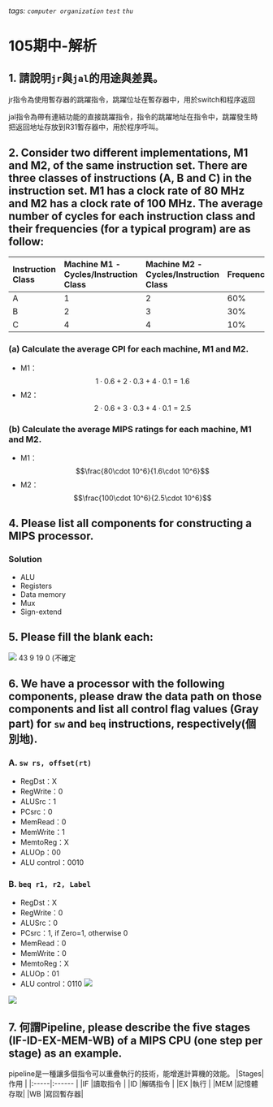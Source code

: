 ###### tags: `computer organization` `test` `thu`
# 105期中-解析
## 1. 請說明`jr`與`jal`的用途與差異。
jr指令為使用暫存器的跳躍指令，跳躍位址在暫存器中，用於switch和程序返回

jal指令為帶有連結功能的直接跳躍指令，指令的跳躍地址在指令中，跳躍發生時把返回地址存放到R31暫存器中，用於程序呼叫。
## 2. Consider two different implementations, M1 and M2, of the same instruction set. There are three classes of instructions (A, B and C) in the instruction set. M1 has a clock rate of 80 MHz and M2 has a clock rate of 100 MHz. The average number of cycles for each instruction class and their frequencies (for a typical program) are as follow:

|Instruction Class|Machine M1 - Cycles/Instruction Class | Machine M2 - Cycles/Instruction Class | Frequency |
|:----------------|:---------|:----------|:---------|
|A                |1        |2        |60%            |
|B                | 2        |3            |30%        |
|C                | 4        |4            |10%        |


### (a) Calculate the average CPI for each machine, M1 and M2.

- M1：$$1\cdot0.6+2\cdot0.3+4\cdot0.1=1.6$$
- M2：$$2\cdot0.6+3\cdot0.3+4\cdot0.1=2.5$$

### (b) Calculate the average MIPS ratings for each machine, M1 and M2.

- M1：$$\frac{80\cdot 10^6}{1.6\cdot 10^6}$$
- M2：$$\frac{100\cdot 10^6}{2.5\cdot 10^6}$$


## 4. Please list all components for constructing a MIPS processor.
### Solution
- ALU
- Registers
- Data memory
- Mux
- Sign-extend

## 5. Please fill the blank each:
![](https://i.imgur.com/FF0zadl.png)
43 9 19 0 (不確定

## 6. We have a processor with the following components, please draw the data path on those components and list all control flag values (Gray part) for `sw` and `beq` instructions, respectively(個別地).
### A. `sw rs, offset(rt)`
- RegDst：X
- RegWrite：0
- ALUSrc：1
- PCsrc：0
- MemRead：0
- MemWrite：1
- MemtoReg：X
- ALUOp：00
- ALU control：0010

### B. `beq r1, r2, Label`
- RegDst：X
- RegWrite：0
- ALUSrc：0
- PCsrc：1, if Zero=1, otherwise 0
- MemRead：0
- MemWrite：0
- MemtoReg：X
- ALUOp：01
- ALU control：0110
![](https://i.imgur.com/kDaSc7w.png)

![](https://i.imgur.com/zF1lP60.png)
## 7. 何謂Pipeline, please describe the five stages (IF-ID-EX-MEM-WB) of a MIPS CPU (one step per stage) as an example.
pipeline是一種讓多個指令可以重疊執行的技術，能增進計算機的效能。
|Stages|作用     |
|:-----|:------ |
|IF    |讀取指令  |
|ID    |解碼指令  |
|EX    |執行     |
|MEM   |記憶體存取|
|WB    |寫回暫存器|


